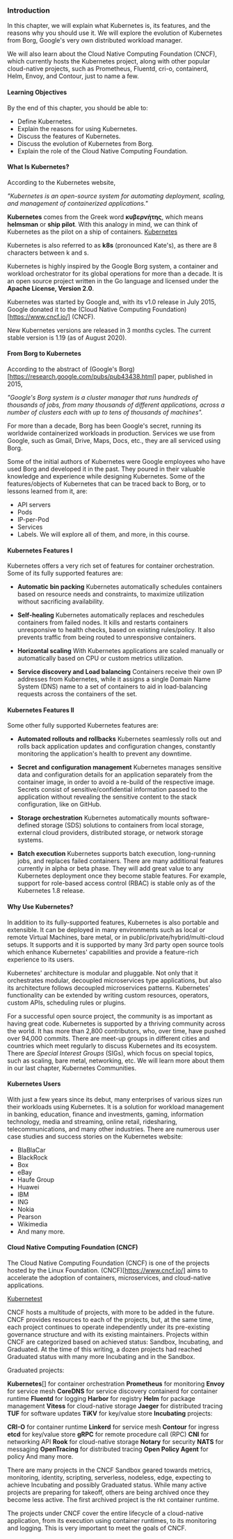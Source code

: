 ### Introduction

In this chapter, we will explain what Kubernetes is, its features, and the reasons why you should use it. We will explore the evolution of Kubernetes from Borg, Google's very own distributed workload manager. 

We will also learn about the Cloud Native Computing Foundation (CNCF), which currently hosts the Kubernetes project, along with other popular cloud-native projects, such as Prometheus, Fluentd, cri-o, containerd, Helm, Envoy, and Contour, just to name a few.

#### Learning Objectives

By the end of this chapter, you should be able to:

* Define Kubernetes.
* Explain the reasons for using Kubernetes.
* Discuss the features of Kubernetes.
* Discuss the evolution of Kubernetes from Borg.
* Explain the role of the Cloud Native Computing Foundation.

#### What Is Kubernetes?

According to the Kubernetes website,

_"Kubernetes is an open-source system for automating deployment, scaling, and management of containerized applications."_

**Kubernetes** comes from the Greek word **κυβερνήτης**, which means **helmsman** or **ship pilot**. With this analogy in mind, we can think of Kubernetes as the pilot on a ship of containers.
[Kubernetes](https://courses.edx.org/assets/courseware/v1/69f90ad5d78474992e3772219f3bb32a/asset-v1:LinuxFoundationX+LFS158x+3T2020+type@asset+block/kubernetes_logo.png)

Kubernetes is also referred to as **k8s** (pronounced Kate's), as there are 8 characters between k and s.

Kubernetes is highly inspired by the Google Borg system, a container and workload orchestrator for its global operations for more than a decade. It is an open source project written in the Go language and licensed under the **Apache License, Version 2.0**.

Kubernetes was started by Google and, with its v1.0 release in July 2015, Google donated it to the (Cloud Native Computing Foundation)[https://www.cncf.io/] (CNCF). 

New Kubernetes versions are released in 3 months cycles. The current stable version is 1.19 (as of August 2020). 

#### From Borg to Kubernetes

According to the abstract of (Google's Borg)[https://research.google.com/pubs/pub43438.html] paper, published in 2015,

  *"Google's Borg system is a cluster manager that runs hundreds of thousands of jobs, from many thousands of different applications, across a number of clusters each with up to tens of thousands of machines".*

For more than a decade, Borg has been Google's secret, running its worldwide containerized workloads in production. Services we use from Google, such as Gmail, Drive, Maps, Docs, etc., they are all serviced using Borg. 

Some of the initial authors of Kubernetes were Google employees who have used Borg and developed it in the past. They poured in their valuable knowledge and experience while designing Kubernetes. Some of the features/objects of Kubernetes that can be traced back to Borg, or to lessons learned from it, are:

*  API servers
*  Pods
*  IP-per-Pod
*  Services
*  Labels.
We will explore all of them, and more, in this course.

#### Kubernetes Features I

Kubernetes offers a very rich set of features for container orchestration. Some of its fully supported features are:

* **Automatic bin packing**
  Kubernetes automatically schedules containers based on resource needs and constraints, to maximize utilization without sacrificing availability.
  
* **Self-healing**
  Kubernetes automatically replaces and reschedules containers from failed nodes. It kills and restarts containers unresponsive to health checks, based on existing rules/policy. It also prevents traffic from being routed to unresponsive containers.

* **Horizontal scaling**
  With Kubernetes applications are scaled manually or automatically based on CPU or custom metrics utilization.

* **Service discovery and Load balancing**
  Containers receive their own IP addresses from Kubernetes, while it assigns a single Domain Name System (DNS) name to a set of containers to aid in load-balancing requests across the containers of the set.

#### Kubernetes Features II

  Some other fully supported Kubernetes features are:

*  **Automated rollouts and rollbacks**
  Kubernetes seamlessly rolls out and rolls back application updates and configuration changes, constantly monitoring the application's health to prevent any downtime.

*  **Secret and configuration management**
  Kubernetes manages sensitive data and configuration details for an application separately from the container image, in order to avoid a re-build of the respective image. Secrets consist of sensitive/confidential information passed to the application without revealing the sensitive content to the stack configuration, like on GitHub.

*  **Storage orchestration**
  Kubernetes automatically mounts software-defined storage (SDS) solutions to containers from local storage, external cloud providers, distributed storage, or network storage systems.

*  **Batch execution**
  Kubernetes supports batch execution, long-running jobs, and replaces failed containers.
  There are many additional features currently in alpha or beta phase. They will add great value to any Kubernetes deployment once they become stable features. For example, support for role-based access control (RBAC) is stable only as of the Kubernetes 1.8 release.

#### Why Use Kubernetes?

In addition to its fully-supported features, Kubernetes is also portable and extensible. It can be deployed in many environments such as local or remote Virtual Machines, bare metal, or in public/private/hybrid/multi-cloud setups. It supports and it is supported by many 3rd party open source tools which enhance Kubernetes' capabilities and provide a feature-rich experience to its users.

Kubernetes' architecture is modular and pluggable. Not only that it orchestrates modular, decoupled microservices type applications, but also its architecture follows decoupled microservices patterns. Kubernetes' functionality can be extended by writing custom resources, operators, custom APIs, scheduling rules or plugins.

For a successful open source project, the community is as important as having great code. Kubernetes is supported by a thriving community across the world. It has more than 2,800 contributors, who, over time, have pushed over 94,000 commits. There are meet-up groups in different cities and countries which meet regularly to discuss Kubernetes and its ecosystem. There are *Special Interest Groups* (SIGs), which focus on special topics, such as scaling, bare metal, networking, etc. We will learn more about them in our last chapter, Kubernetes Communities.

#### Kubernetes Users

With just a few years since its debut, many enterprises of various sizes run their workloads using Kubernetes. It is a solution for workload management in banking, education, finance and investments, gaming, information technology, media and streaming, online retail, ridesharing, telecommunications, and many other industries. There are numerous user case studies and success stories on the Kubernetes website:

*  BlaBlaCar
*  BlackRock
*  Box
*  eBay
*  Haufe Group
*  Huawei
*  IBM
*  ING
*  Nokia
*  Pearson
*  Wikimedia
*  And many more.

#### Cloud Native Computing Foundation (CNCF)

The Cloud Native Computing Foundation (CNCF) is one of the projects hosted by the Linux Foundation. (CNCF)[https://www.cncf.io/] aims to accelerate the adoption of containers, microservices, and cloud-native applications.

[Kubernetest](https://courses.edx.org/assets/courseware/v1/5ed4693d263ae3853fe7f0383b17a8de/asset-v1:LinuxFoundationX+LFS158x+3T2020+type@asset+block/logo_cncf.png)


CNCF hosts a multitude of projects, with more to be added in the future. CNCF provides resources to each of the projects, but, at the same time, each project continues to operate independently under its pre-existing governance structure and with its existing maintainers. Projects within CNCF are categorized based on achieved status: Sandbox, Incubating, and Graduated. At the time of this writing, a dozen projects had reached Graduated status with many more Incubating and in the Sandbox.


Graduated projects:

**Kubernetes**[] for container orchestration
**Prometheus** for monitoring
**Envoy** for service mesh
**CoreDNS** for service discovery
containerd for container runtime
**Fluentd** for logging
**Harbor** for registry
**Helm** for package management
**Vitess** for cloud-native storage
**Jaeger** for distributed tracing
**TUF** for software updates
**TiKV** for key/value store
**Incubating** projects:

**CRI-O** for container runtime
**Linkerd** for service mesh
**Contour** for ingress
**etcd** for key/value store
**gRPC** for remote procedure call (RPC)
**CNI** for networking API
**Rook** for cloud-native storage
**Notary** for security
**NATS** for messaging
**OpenTracing** for distributed tracing
**Open Policy Agent** for policy
And many more.

There are many projects in the CNCF Sandbox geared towards metrics, monitoring, identity, scripting, serverless, nodeless, edge, expecting to achieve Incubating and possibly Graduated status. While many active projects are preparing for takeoff, others are being archived once they become less active. The first archived project is the rkt container runtime. 

The projects under CNCF cover the entire lifecycle of a cloud-native application, from its execution using container runtimes, to its monitoring and logging. This is very important to meet the goals of CNCF.